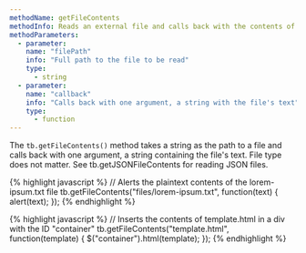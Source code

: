 ```yaml
---
methodName: getFileContents
methodInfo: Reads an external file and calls back with the contents of its text
methodParameters:
  - parameter:
    name: "filePath"
    info: "Full path to the file to be read"
    type:
      - string
  - parameter:
    name: "callback"
    info: "Calls back with one argument, a string with the file's text"
    type:
      - function
---
```


The `tb.getFileContents()` method takes a string as the path to a file and calls back with one argument, a string containing the file's text. File type does not matter. See tb.getJSONFileContents for reading JSON files.

{% highlight javascript %}
// Alerts the plaintext contents of the lorem-ipsum.txt file
tb.getFileContents("files/lorem-ipsum.txt", function(text) {
	alert(text);
});
{% endhighlight %}

{% highlight javascript %}
// Inserts the contents of template.html in a div with the ID "container"
tb.getFileContents("template.html", function(template) {
	$("container").html(template);
});
{% endhighlight %}
